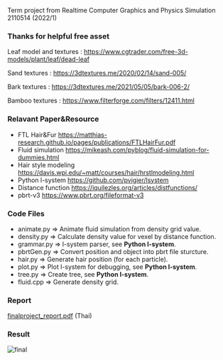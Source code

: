 Term project from Realtime Computer Graphics and Physics Simulation 2110514 (2022/1)


### Thanks for helpful free asset

Leaf model and textures : https://www.cgtrader.com/free-3d-models/plant/leaf/dead-leaf

Sand textures : https://3dtextures.me/2020/02/14/sand-005/

Bark textures : https://3dtextures.me/2021/05/05/bark-006-2/

Bamboo textures : https://www.filterforge.com/filters/12411.html


### Relavant Paper&Resource 
- FTL Hair&Fur
https://matthias-research.github.io/pages/publications/FTLHairFur.pdf
- Fluid simulation
https://mikeash.com/pyblog/fluid-simulation-for-dummies.html
- Hair style modeling
https://davis.wpi.edu/~matt/courses/hair/hrstlmodeling.html
- Python l-system
https://github.com/pvigier/lsystem
- Distance function
https://iquilezles.org/articles/distfunctions/
- pbrt-v3
https://www.pbrt.org/fileformat-v3

### Code Files
- animate.py => Animate fluid simulation from density grid value.
- density.py => Calculate density value for vexel by distance function.
- grammar.py => l-system parser, see **Python l-system**.
- pbrtGen.py => Convert position and object into pbrt file sturcture.
- hair.py => Generate hair position (for each particle).
- plot.py => Plot l-system for debugging, see **Python l-system**.
- tree.py => Create tree, see **Python l-system**.
- fluid.cpp => Generate density grid.


### Report 
[finalproject_report.pdf](https://github.com/SorasitWang/pbrt-render-project/files/10607844/finalproject_report.pdf) (Thai)


### Result
![final](https://user-images.githubusercontent.com/60053627/218492901-d21ede17-8a61-4147-ad18-75aea97bc5a5.jpg)
